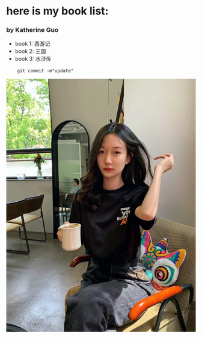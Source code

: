 # here is my book list:

### by Katherine Guo

-   book 1: 西游记
-   book 2: 三国
-   book 3: 水浒传

<!-- -->

        git commit -m"update"

![photo](image/photo.jpg)
